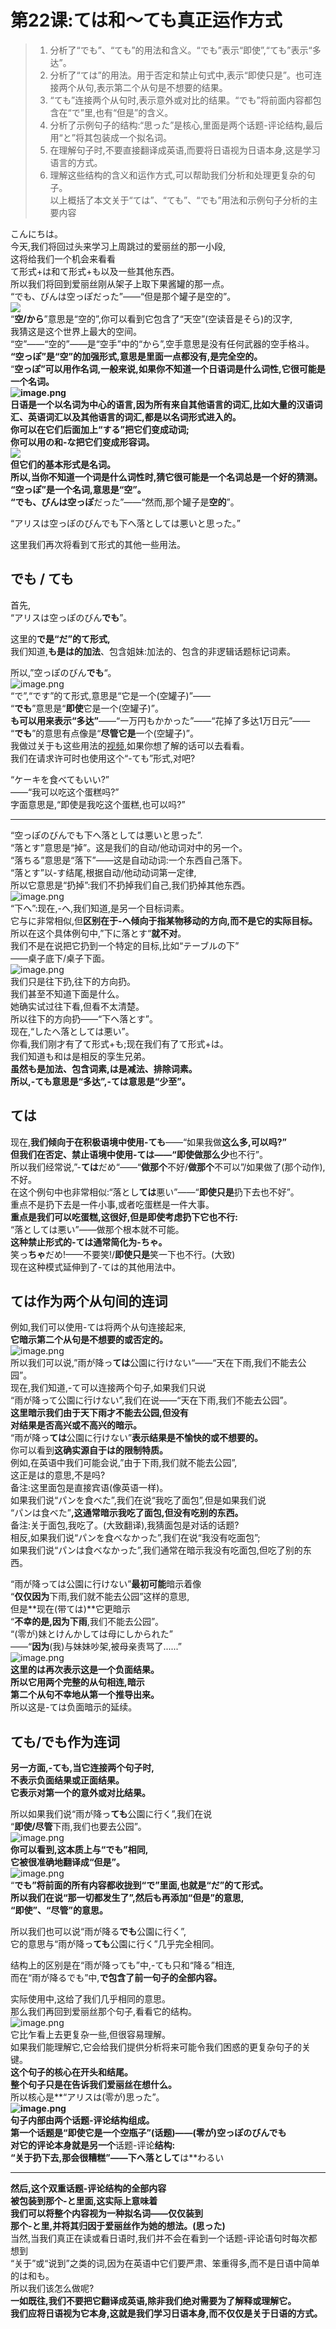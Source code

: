 # 第22课:ては和〜ても真正运作方式

> 1. 分析了“でも”、“ても”的用法和含义。“でも”表示“即使”,“ても”表示“多达”。
> 2. 分析了“ては”的用法。用于否定和禁止句式中,表示“即使只是”。也可连接两个从句,表示第二个从句是不想要的结果。
> 3. “ても”连接两个从句时,表示意外或对比的结果。“でも”将前面内容都包含在“で”里,也有“但是”的含义。
> 4. 分析了示例句子的结构:“思った”是核心,里面是两个话题-评论结构,最后用“と”将其包装成一个拟名词。
> 5. 在理解句子时,不要直接翻译成英语,而要将日语视为日语本身,这是学习语言的方式。
> 6. 理解这些结构的含义和运作方式,可以帮助我们分析和处理更复杂的句子。<br />以上概括了本文关于“ては”、“ても”、“でも”用法和示例句子分析的主要内容

こんにちは。<br />今天,我们将回过头来学习上周跳过的爱丽丝的那一小段,<br />这将给我们一个机会来看看<br />て形式+は和て形式+も以及一些其他东西。<br />所以我们将回到爱丽丝刚从架子上取下果酱罐的那一点。<br />“でも、びんは空っぽだった”——“但是那个罐子是空的”。<br />![](https://lh6.googleusercontent.com/hiTWoE0-oUikLvxCyK0ANlwS90CAIKtJSKnz5j-TU6f3YZTQoBZA-hYHSJjN4yXFAG22qfuiwPh_xp-oGpfmPI9Wx8f2hApkwGL_vwDgJqxpWGQe8yxuZP6AIzFxPnoWUnDj4CCmx_24Q13DniOwCjM#from=url&id=LMnLs&originHeight=709&originWidth=1258&originalType=binary&ratio=1.25&rotation=0&showTitle=false&status=done&style=none&title=)<br />“**空/から**”意思是“空的”,你可以看到它包含了“天空”(空读音是そら)的汉字,<br />我猜这是这个世界上最大的空间。<br />“空”——“空的”——是“空手”中的“から”,空手意思是没有任何武器的空手格斗。<br />**“空っぽ”是“空”的加强形式,意思是里面一点都没有,是完全空的。**<br />“**空っぽ”可以用作名词,**一般来说,如果你不知道一个日语词是什么词性,它很可能是一个名词。<br />![image.png](https://cdn.nlark.com/yuque/0/2023/png/1179742/1694687276505-8fa961db-0141-4edf-96ae-02ff9145910e.png#averageHue=%23fdfbf5&clientId=uf4704782-7afa-4&from=paste&height=334&id=u9f2daaa6&originHeight=417&originWidth=440&originalType=binary&ratio=1.25&rotation=0&showTitle=false&size=117750&status=done&style=none&taskId=ud743068c-427e-460d-b355-db3de3004ce&title=&width=352)<br />日语是一个以名词为中心的语言,因为所有来自其他语言的词汇,比如大量的汉语词汇、英语词汇以及其他语言的词汇,都是以名词形式进入的。<br />**你可以在它们后面加上“する”把它们变成动词;**<br />**你可以用の和-な把它们变成形容词。**<br />![](https://lh5.googleusercontent.com/UCEpdaXigaozN9ZMjfIra4O9Rn3dfbN7B5lOrEDT1HZTa8bUnd1342Ny-EDRWFCNDYUA3ZwF0I5a-aVRzk1D5q4U4TgWsXnh3pEAzKD85KbuEkpCdvV0rZoUR3VPjaXyytOYWEO8n2csXsUflvEeFMw#from=url&height=392&id=H0Avg&originHeight=619&originWidth=519&originalType=binary&ratio=1.25&rotation=0&showTitle=false&status=done&style=none&title=&width=329)<br />**但它们的基本形式是名词。**<br />所以,当你不知道一个词是什么词性时,猜它很可能是一个名词总是一个好的猜测。<br />“空っぽ”是一个名词,意思是“空”。<br />“でも、びんは**空っぽ**だった”——“然而,那个罐子是**空的**”。

“アリスは空っぽのびんでも下へ落としては悪いと思った。”

这里我们再次将看到て形式的其他一些用法。
## でも / ても
首先,<br />“アリスは空っぽのびん**でも**”。

这里的**で是“だ”的て形式,**<br />我们知道,**も是は的加法**、包含姐妹:加法的、包含的非逻辑话题标记词素。

所以,”空っぽのびん**でも**“。<br />![image.png](https://cdn.nlark.com/yuque/0/2023/png/1179742/1694687694359-2047a073-ca41-40d7-8ea1-7d2bb5b2bbf5.png#averageHue=%23edeaea&clientId=uf4704782-7afa-4&from=paste&height=310&id=u03038f05&originHeight=387&originWidth=808&originalType=binary&ratio=1.25&rotation=0&showTitle=false&size=207734&status=done&style=none&taskId=udb50eb7f-59e4-4be3-b107-14b2155601a&title=&width=646.4)<br />“で”,“です”的て形式,意思是“它是一个(空罐子)”——<br />“**でも**”意思是“**即使**它是一个(空罐子)”。<br />**も可以用来表示“多达”**——“一万円もかかった”——“花掉了多达1万日元”——<br />“**でも**”的意思有点像是“**尽管它是**一个(空罐子)”。<br />我做过关于も这些用法的[视频](https://www.youtube.com/watch?v=00nKUtmnzvI),如果你想了解的话可以去看看。<br />我们在请求许可时也使用这个“-ても”形式,对吧?

“ケーキを食べてもいい?”<br />——“我可以吃这个蛋糕吗?”<br />字面意思是,“即使是我吃这个蛋糕,也可以吗?”

---

“空っぽのびんでも下へ落としては悪いと思った”.<br />“落とす”意思是“掉”。这是我们的自动/他动词对中的另一个。<br />“落ちる”意思是“落下”——这是自动动词:一个东西自己落下。<br />“落とす”以-す结尾,根据自动/他动动词第一定律,<br />所以它意思是“扔掉”:我们不扔掉我们自己,我们扔掉其他东西。<br />![image.png](https://cdn.nlark.com/yuque/0/2023/png/1179742/1694687911272-e7e4c75c-7319-4ee1-bff0-6d9e7ec48163.png#averageHue=%23f3edec&clientId=uf4704782-7afa-4&from=paste&height=298&id=ue4778ccf&originHeight=373&originWidth=774&originalType=binary&ratio=1.25&rotation=0&showTitle=false&size=229023&status=done&style=none&taskId=u2b4a789d-2b95-4102-928c-dbab969342f&title=&width=619.2)<br />“下へ”:现在,-へ,我们知道,是另一个目标词素。<br />它与に非常相似,但**区别在于-へ倾向于指某物移动的方向,而不是它的实际目标。**<br />所以在这个具体例句中,”下に落とす“**就不对**。<br />我们不是在说把它扔到一个特定的目标,比如“テーブルの下”<br />——桌子底下/桌子下面。<br />![image.png](https://cdn.nlark.com/yuque/0/2023/png/1179742/1694687966711-8db68642-1aaa-4dd2-a89f-c2e4a6a901f5.png#averageHue=%23eee9e6&clientId=uf4704782-7afa-4&from=paste&height=312&id=u834bc6a9&originHeight=390&originWidth=780&originalType=binary&ratio=1.25&rotation=0&showTitle=false&size=206042&status=done&style=none&taskId=u28294727-5a0e-43a5-92d8-23d089af464&title=&width=624)<br />我们只是往下扔,往下的方向扔。<br />我们甚至不知道下面是什么。<br />她确实试过往下看,但看不太清楚。<br />所以往下的方向扔——“下へ落とす”。<br />现在,“したへ落としては悪い”。<br />你看,我们刚才有了て形式+も;现在我们有了て形式+は。<br />我们知道も和は是相反的孪生兄弟。<br />**虽然も是加法、包含词素,は是减法、排除词素。**<br />**所以,-ても意思是“多达”,-ては意思是“少至”。**
## ては
现在,**我们倾向于在积极语境中使用-ても**——“如果我做**这么多,**可以吗?”<br />**但我们在否定、禁止语境中使用-ては**——“即使做**那么少**也不行”。<br />所以我们经常说,”-**ては**だめ“——“**做那个**不好/**做那个**不可以”/如果做了(那个动作),不好。<br />在这个例句中也非常相似:“落とし**ては**悪い”——“**即使只是**扔下去也不好”。<br />重点不是扔下去是一件小事,或者吃蛋糕是一件大事。<br />**重点是我们可以吃蛋糕,这很好,但是即使考虑扔下它也不行:**<br />“落としては悪い”——做那个根本就不可能。<br />**这种禁止形式的-ては通常简化为-ちゃ。**<br />笑っ**ちゃ**だめ!——不要笑!/**即使只是**笑一下也不行。(大致)<br />现在这种模式延伸到了-ては的其他用法中。

## ては作为两个从句间的连词
例如,我们可以使用-ては将两个从句连接起来,<br />**它暗示第二个从句是不想要的或否定的。**<br />![image.png](https://cdn.nlark.com/yuque/0/2023/png/1179742/1694688241964-7bfb876a-d906-4396-99fc-1f34650122af.png#averageHue=%23e4e1e1&clientId=uf4704782-7afa-4&from=paste&height=338&id=u0d2801e7&originHeight=422&originWidth=807&originalType=binary&ratio=1.25&rotation=0&showTitle=false&size=231261&status=done&style=none&taskId=u08878e29-825a-4774-899c-506d7c78c59&title=&width=645.6)<br />所以我们可以说,”雨が降っ**ては**公園に行けない“——“天在下雨,我们不能去公园”。<br />现在,我们知道,-て可以连接两个句子,如果我们只说<br />“雨が降って公園に行けない”,我们在说——“天在下雨,我们不能去公园”。<br />**这里暗示我们由于天下雨才不能去公园,但没有<br />对结果是否高兴或不高兴的暗示。**<br />“雨が降っ**ては**公園に行けない”**表示结果是不愉快的或不想要的。**<br />你可以看到**这确实源自于は的限制特质。**<br />例如,在英语中我们可能会说,”由于下雨,我们就不能去公园”,<br />这正是は的意思,不是吗?<br />备注:这里面包是直接宾语(像英语一样)。<br />如果我们说“パンを食べた”,我们在说“我吃了面包”,但是如果我们说<br />“パンは食べた”**,这通常暗示我吃了面包,但没有吃别的东西。**<br />备注:关于面包,我吃了。(大致翻译),我猜面包是对话的话题?<br />相反,如果我们说“パンを食べなかった”,我们在说“我没有吃面包”;<br />如果我们说“パンは食べなかった”,我们通常在暗示我没有吃面包,但吃了别的东西。

“雨が降っては公園に行けない”**最初可能**暗示着像<br />“**仅仅因为**下雨,我们就不能去公园”这样的意思,<br />但是**现在(带ては)**它更暗示<br />“**不幸的是,因为下雨**,我们不能去公园”。<br />“(零が)妹とけんかしては母にしかられた”<br />——“**因为**(我)与妹妹吵架,被母亲责骂了......”<br />![image.png](https://cdn.nlark.com/yuque/0/2023/png/1179742/1694688872190-8e4699de-2570-48c7-be35-6827c423a24e.png#averageHue=%23e1dddc&clientId=uf4704782-7afa-4&from=paste&height=324&id=u4cab6e24&originHeight=405&originWidth=786&originalType=binary&ratio=1.25&rotation=0&showTitle=false&size=276976&status=done&style=none&taskId=ue41cc530-0855-4e69-a5a2-a45ad3db5d0&title=&width=628.8)<br />**这里的は再次表示这是一个负面结果。**<br />**所以它用两个完整的从句相连,暗示<br />第二个从句不幸地从第一个推导出来。**<br />所以这是-ては负面暗示的延续。

## ても/でも作为连词
**另一方面,-ても,当它连接两个句子时,<br />不表示负面结果或正面结果。**<br />**它表示对第一个的意外或对比结果。**

所以如果我们说“雨が降っ**ても**公園に行く”,我们在说<br />“**即使/尽管**下雨,我们也要去公园”。<br />![image.png](https://cdn.nlark.com/yuque/0/2023/png/1179742/1694688921315-d3ba01ce-fc71-4a59-9414-68739f952d7c.png#averageHue=%23e8e6e6&clientId=uf4704782-7afa-4&from=paste&height=336&id=u4f802b54&originHeight=420&originWidth=848&originalType=binary&ratio=1.25&rotation=0&showTitle=false&size=236117&status=done&style=none&taskId=u1ce8ef74-dd04-435f-ad95-fff332a43e9&title=&width=678.4)<br />**你可以看到,这本质上与“でも”相同,<br />它被很准确地翻译成“但是”。**<br />![image.png](https://cdn.nlark.com/yuque/0/2023/png/1179742/1694688944585-90e50b89-7c61-4f54-b9f6-eec92d1a7289.png#averageHue=%23e9e7e6&clientId=uf4704782-7afa-4&from=paste&height=347&id=u2c27023e&originHeight=434&originWidth=870&originalType=binary&ratio=1.25&rotation=0&showTitle=false&size=249253&status=done&style=none&taskId=uc52000a9-e0fb-4357-becf-c4d3646ebf8&title=&width=696)<br />“**でも”将前面的所有内容都收拢到“で”里面,也就是“だ”的て形式。**<br />**所以我们在说“那一切都发生了”,然后も再添加“但是”的意思,<br />“即使”、“尽管”的意思。**

所以我们也可以说“雨が降る**でも**公園に行く”,<br />它的意思与“雨が降っ**ても**公園に行く”几乎完全相同。

结构上的区别是在“雨が降っても”中,-ても只和“降る”相连,<br />而在“雨が降るでも”中,**で包含了前一句子的全部内容。**

实际使用中,这给了我们几乎相同的意思。<br />那么我们再回到爱丽丝那个句子,看看它的结构。<br />![image.png](https://cdn.nlark.com/yuque/0/2023/png/1179742/1694689032040-e3ae9bab-b379-4aeb-8274-3e0f52e560be.png#averageHue=%23eae8e8&clientId=uf4704782-7afa-4&from=paste&height=350&id=u9cdfc077&originHeight=438&originWidth=864&originalType=binary&ratio=1.25&rotation=0&showTitle=false&size=278125&status=done&style=none&taskId=ua26e862a-a348-49cf-b662-ff009fd7d9f&title=&width=691.2)<br />它比乍看上去更复杂一些,但很容易理解。<br />如果我们能理解它,它会给我们提供分析将来可能令我们困惑的更复杂句子的关键。<br />**这个句子的核心在开头和结尾。**<br />**整个句子只是在告诉我们爱丽丝在想什么。**<br />所以核心是**“アリスは(零が)思った”。**<br />![image.png](https://cdn.nlark.com/yuque/0/2023/png/1179742/1694689059755-751089db-3d1a-4242-bcd0-bc2a23a4e74e.png#averageHue=%23e8e5e5&clientId=uf4704782-7afa-4&from=paste&height=336&id=u65a392fb&originHeight=420&originWidth=841&originalType=binary&ratio=1.25&rotation=0&showTitle=false&size=255537&status=done&style=none&taskId=u3fc71e54-c8bc-459b-965e-f2d1fd560e9&title=&width=672.8)<br />句子内部由两个话题-评论结构组成。<br />第一个话题是“即使它是一个空瓶子”(**话题**)——(零が)空っぽのびんでも<br />对它的评论本身就是另一个**话题-评论**结构:<br />“**关于**扔下去,那会很糟糕”——下へ落として**は**わるい

---

**然后,这个双重话题-评论结构的全部内容**<br />**被包装到那个-と里面,这实际上意味着**<br />**我们可以将整个内容视为一种拟名词——仅仅装到<br />那个-と里,并将其归因于爱丽丝作为她的想法。(思った)**<br />当然,当我们真正在读或看日语时,我们并不会在看到一个话题-评论语句时每次都想到<br />“关于”或“说到”之类的词,因为在英语中它们要严肃、笨重得多,而不是日语中简单的は和も。<br />所以我们该怎么做呢?<br />**一如既往,我们不要把它翻译成英语,除非我们绝对需要为了解释或理解它。**<br />**我们应将日语视为它本身,这就是我们学习日语本身,而不仅仅是关于日语的方式。**
